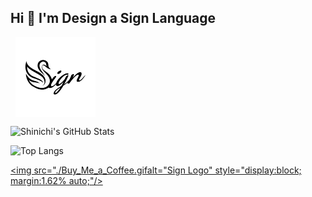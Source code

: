 ## Hi 👋 I'm Design a Sign Language

[<img src="./Sign_logo.svg"  alt="Sign Logo" style="display:block; width:128px; margin:1.62%;"/>](https://github.com/johnny-shaman/sign)

![Shinichi's GitHub Stats](https://github-readme-stats.vercel.app/api?username=johnny-shaman&theme=nightowl&bg_color=0D1117&hide_border=true&show=reviews,discussions_started,discussions_answered,prs_merged,prs_merged_percentage&show_icons=true)


![Top Langs](https://github-readme-stats.vercel.app/api/top-langs/?username=johnny-shaman&theme=nightowl&bg_color=0D1117&hide_border=true&layout=donut)

[<img src="./Buy_Me_a_Coffee.gifalt="Sign Logo" style="display:block; margin:1.62% auto;"/>](https://buymeacoffee.com/johnny_shaman)
<!--
**johnny-shaman/johnny-shaman** is a ✨ _special_ ✨ repository because its `README.md` (this file) appears on your GitHub profile.

Here are some ideas to get you started:

- 🔭 I’m currently working on ...
- 🌱 I’m currently learning ...
- 👯 I’m looking to collaborate on ...
- 🤔 I’m looking for help with ...
- 💬 Ask me about ...
- 📫 How to reach me: ...
- 😄 Pronouns: ...
- ⚡ Fun fact: ...
-->
